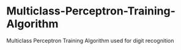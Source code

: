 # Multiclass-Perceptron-Training-Algorithm
Multiclass Perceptron Training Algorithm used for digit recognition
